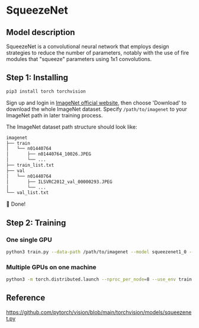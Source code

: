 # SqueezeNet

## Model description
SqueezeNet is a convolutional neural network that employs design strategies to reduce the number of parameters, notably with the use of fire modules that "squeeze" parameters using 1x1 convolutions.

## Step 1: Installing
```bash
pip3 install torch torchvision
```
Sign up and login in [ImageNet official website](https://www.image-net.org/index.php), then choose 'Download' to download the whole ImageNet dataset. Specify `/path/to/imagenet` to your ImageNet path in later training process.

The ImageNet dataset path structure should look like:

```bash
imagenet
├── train
│   └── n01440764
│       ├── n01440764_10026.JPEG
│       └── ...
├── train_list.txt
├── val
│   └── n01440764
│       ├── ILSVRC2012_val_00000293.JPEG
│       └── ...
└── val_list.txt
```

:beers: Done!

## Step 2: Training
### One single GPU
```bash
python3 train.py --data-path /path/to/imagenet --model squeezenet1_0 --lr 0.001
```
### Multiple GPUs on one machine
```bash
python3 -m torch.distributed.launch --nproc_per_node=8 --use_env train.py --data-path /path/to/imagenette --model squeezenet1_0 --lr 0.001
```

## Reference
https://github.com/pytorch/vision/blob/main/torchvision/models/squeezenet.py
